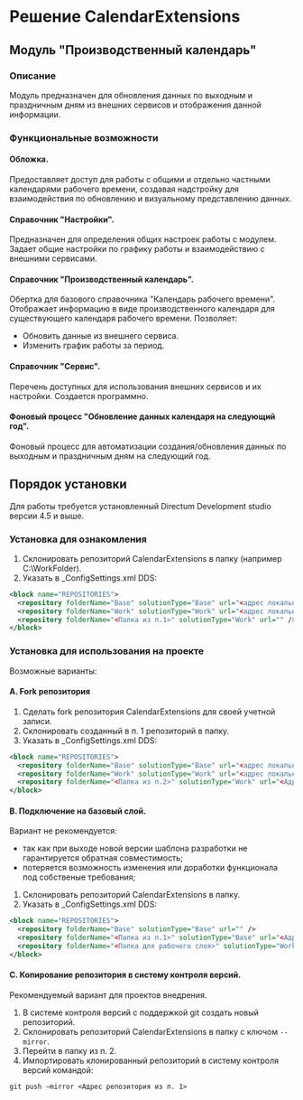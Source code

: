 # Решение CalendarExtensions

## Модуль "Производственный календарь"
### Описание

Модуль предназначен для обновления данных по выходным и праздничным дням из внешних сервисов и отображения данной информации.

### Функциональные возможности

#### **Обложка.**
Предоставляет доступ для работы с общими и отдельно частными календарями рабочего времени, создавая надстройку для взаимодействия по обновлению и визуальному представлению данных.

#### **Справочник "Настройки".**
Предназначен для определения общих настроек работы с модулем. 
Задает общие настройки по графику работы и взаимодействию с внешними сервисами.

#### **Справочник "Производственный календарь".**
Обертка для базового справочника "Календарь рабочего времени".
Отображает информацию в виде производственного календаря для существующего календаря рабочего времени. 
Позволяет:
- Обновить данные из внешнего сервиса.
- Изменить график работы за период.

#### **Справочник "Сервис".**
Перечень доступных для использования внешних сервисов и их настройки. Создается программно.

#### **Фоновый процесс "Обновление данных календаря на следующий год".**
Фоновый процесс для автоматизации создания/обновления данных по выходным и праздничным дням на следующий год.

## Порядок установки
Для работы требуется установленный Directum Development studio версии 4.5 и выше.

### Установка для ознакомления
1. Склонировать репозиторий CalendarExtensions в папку (например C:\WorkFolder).
2. Указать в _ConfigSettings.xml DDS:
```xml
<block name="REPOSITORIES">
  <repository folderName="Base" solutionType="Base" url="<адрес локального репозитория>" />
  <repository folderName="Work" solutionType="Work" url="<адрес локального репозитория>" />
  <repository folderName="<Папка из п.1>" solutionType="Work" url="" />
</block>
```

### Установка для использования на проекте
Возможные варианты:

#### A. Fork репозитория
1. Сделать fork репозитория CalendarExtensions для своей учетной записи.
2. Склонировать созданный в п. 1 репозиторий в папку.
3. Указать в _ConfigSettings.xml DDS:
```xml
<block name="REPOSITORIES">
  <repository folderName="Base" solutionType="Base" url="<адрес локального репозитория>" />
  <repository folderName="Work" solutionType="Work" url="<адрес локального репозитория>" />
  <repository folderName="<Папка из п.2>" solutionType="Work" url="<Адрес репозитория gitHub учетной записи пользователя из п. 1>" />
</block>
```

#### B. Подключение на базовый слой.
Вариант не рекомендуется:
* так как при выходе новой версии шаблона разработки не гарантируется обратная совместимость;
* потеряется возможность изменения или доработки функционала под собственые требования;

1. Склонировать репозиторий CalendarExtensions в папку.
2. Указать в _ConfigSettings.xml DDS:
```xml
<block name="REPOSITORIES">
  <repository folderName="Base" solutionType="Base" url="" /> 
  <repository folderName="<Папка из п.1>" solutionType="Base" url="<Адрес репозитория gitHub>" />
  <repository folderName="<Папка для рабочего слоя>" solutionType="Work" url="" />
</block>
```

#### C. Копирование репозитория в систему контроля версий.
Рекомендуемый вариант для проектов внедрения.

1. В системе контроля версий с поддержкой git создать новый репозиторий.
2. Склонировать репозиторий CalendarExtensions в папку с ключом ```--mirror```.
3. Перейти в папку из п. 2.
4. Импортировать клонированный репозиторий в систему контроля версий командой:
```
git push –mirror <Адрес репозитория из п. 1>
```
